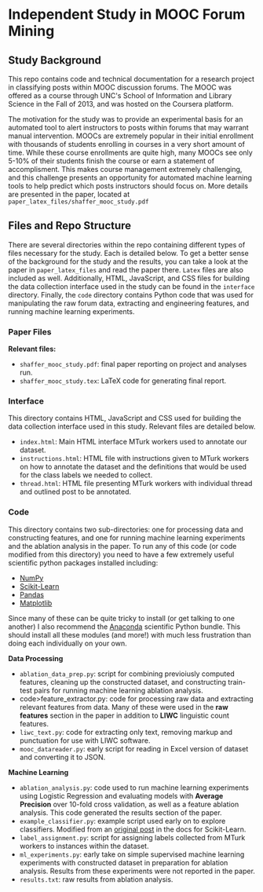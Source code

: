 <h1>Independent Study in MOOC Forum Mining</h1>
<h2>Study Background</h2>
<p>This repo contains code and technical documentation for a research project in classifying posts within MOOC discussion forums. The MOOC was offered as a course through UNC's School of Information and Library Science in the Fall of 2013, and was hosted on the Coursera platform.</p>
<p>The motivation for the study was to provide an experimental basis for an automated tool to alert instructors to posts within forums that may warrant manual intervention. MOOCs are extremely popular in their initial enrollment with thousands of students enrolling in courses in a very short amount of time. While these course enrollments are quite high, many MOOCs see only 5-10% of their students finish the course or earn a statement of accomplisment. This makes course management extremely challenging, and this challenge presents an opportunity for automated machine learning tools to help predict which posts instructors should focus on. More details are presented in the paper, located at <code>paper_latex_files/shaffer_mooc_study.pdf</code></p>

<h2>Files and Repo Structure</h2>
<p>There are several directories within the repo containing different types of files necessary for the study. Each is detailed below. To get a better sense of the background for the study and the results, you can take a look at the paper in <code>paper_latex_files</code> and read the paper there. <code>Latex</code> files are also included as well. Additionally, HTML, JavaScript, and CSS files for building the data collection interface used in the study can be found in the <code>interface</code> directory. Finally, the <code>code</code> directory contains Python code that was used for manipulating the raw forum data, extracting and engineering features, and running machine learning experiments.</p>

<h3>Paper Files</h3>
<b>Relevant files:</b>
<ul>
<li><code>shaffer_mooc_study.pdf</code>: final paper reporting on project and analyses run.</li>
<li><code>shaffer_mooc_study.tex</code>: LaTeX code for generating final report.</li>
</ul>
<h3>Interface</h3>
<p>This directory contains HTML, JavaScript and CSS used for building the data collection interface used in this study. Relevant files are detailed below.</p>
<ul>
<li><code>index.html</code>: Main HTML interface MTurk workers used to annotate our dataset.</li>
<li><code>instructions.html</code>: HTML file with instructions given to MTurk workers on how to annotate the dataset and the definitions that would be used for the class labels we needed to collect.</li>
<li><code>thread.html</code>: HTML file presenting MTurk workers with individual thread and outlined post to be annotated.</li>
</ul>

<h3>Code</h3>
<p>This directory contains two sub-directories: one for processing data and constructing features, and one for running machine learning experiments and the ablation analysis in the paper. To run any of this code (or code modified from this directory) you need to have a few extremely useful scientific python packages installed including:
<ul>
<li><a href="http://www.numpy.org/">NumPy</a></li>
<li><a href="http://scikit-learn.org/stable/">Scikit-Learn</a></li>
<li><a href="http://pandas.pydata.org/">Pandas</a></li>
<li><a href="http://matplotlib.org/">Matplotlib</a></li>
</ul>
Since many of these can be quite tricky to install (or get talking to one another) I also recommend the <a href="https://store.continuum.io/cshop/anaconda/">Anaconda</a> scientific Python bundle. This should install all these modules (and more!) with much less frustration than doing each individually on your own.
</p>
<b>Data Processing</b>
<ul>
<li><code>ablation_data_prep.py</code>: script for combining previoiusly computed features, cleaning up the constructed dataset, and constructing train-test pairs for running machine learning ablation analysis.</li>
<li>code>feature_extractor.py</code>: code for processing raw data and extracting relevant features from data. Many of these were used in the <b>raw features</b> section in the paper in addition to <b>LIWC</b> linguistic count features.</li>
<li><code>liwc_text.py</code>: code for extracting only text, removing markup and punctuation for use with LIWC software.</li>
<li><code>mooc_datareader.py</code>: early script for reading in Excel version of dataset and converting it to JSON.</li>
</ul>
<b>Machine Learning</b>
<ul>
<li><code>ablation_analysis.py</code>: code used to run machine learning experiments using Logistic Regression and evaluating models with <b>Average Precision</b> over 10-fold cross validation, as well as a feature ablation analysis. This code generated the results section of the paper.</li>
<li><code>example_classifier.py</code>: example script used early on to explore classifiers. Modified from an <a href="http://scikit-learn.org/stable/auto_examples/document_classification_20newsgroups.html">original post</a> in the docs for Scikit-Learn.</li>
<li><code>label_assignment.py</code>: script for assigning labels collected from MTurk workers to instances within the dataset. </li>
<li><code>ml_experiments.py</code>: early take on simple supervised machine learning experiments with constructed dataset in preparation for ablation analysis. Results from these experiments were not reported in the paper.</li>
<li><code>results.txt</code>: raw results from ablation analysis.</li>
</ul>

